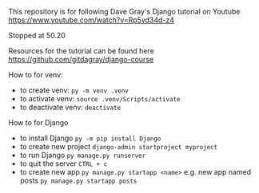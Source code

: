 This repository is for following Dave Gray's Django tutorial on Youtube https://www.youtube.com/watch?v=Rp5vd34d-z4

Stopped at 50.20

Resources for the tutorial can be found here https://github.com/gitdagray/django-course

How to for venv:

- to create venv: `py -m venv .venv`
- to activate venv: `source .venv/Scripts/activate`
- to deactivate venv: `deactivate`

How to for Django

- to install Django `py -m pip install Django`
- to create new project `django-admin startproject myproject`
- to run Django `py manage.py runserver`
- to quit the server `CTRL + c`
- to create new app `py manage.py startapp <name>` e.g. new app named posts `py manage.py startapp posts`
